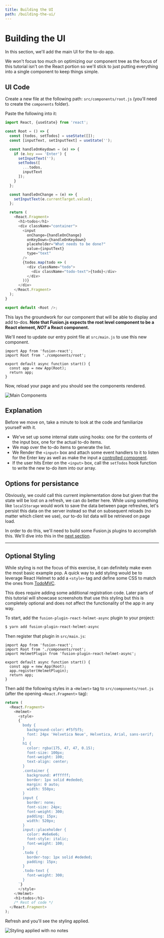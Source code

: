 ```yaml
---
title: Building the UI
path: /building-the-ui/
---
```


# Building the UI

In this section, we'll add the main UI for the to-do app.

We won't focus too much on optimizing our component tree as the focus of this tutorial isn't on the React portion so we'll stick to just putting everything into a single component to keep things simple.

## UI Code

Create a new file at the following path: `src/components/root.js` (you'll need to create the `components` folder).

Paste the following into it:

```js
import React, {useState} from 'react';

const Root = () => {
  const [todos, setTodos] = useState([]);
  const [inputText, setInputText] = useState('');

  const handleOnKeydown = (e) => {
    if (e.key === 'Enter') {
      setInputText('');
      setTodos([
        ...todos,
        inputText
      ]);
    }
  };

  const handleOnChange = (e) => {
    setInputText(e.currentTarget.value);
  };

  return (
    <React.Fragment>
      <h1>todos</h1>
      <div className="container">
        <input
          onChange={handleOnChange}
          onKeyDown={handleOnKeydown}
          placeholder="What needs to be done?"
          value={inputText}
          type="text"
        />
        {todos.map(todo => (
          <div className="todo">
            <div className="todo-text">{todo}</div>
          </div>
        ))}
      </div>
    </React.Fragment>
  );
}

export default <Root />;
```

This lays the groundwork for our component that will be able to display and add to-dos. **Note that Fusion.js expects the root level component to be a React element, _NOT_ a React component.**

We'll need to update our entry point file at `src/main.js` to use this new component.

```js{2,5}
import App from 'fusion-react';
import Root from './components/root';

export default async function start() {
  const app = new App(Root);
  return app;
}
```

Now, reload your page and you should see the components rendered.

![Main Components](main-components.png)

## Explanation

Before we move on, take a minute to look at the code and familiarize yourself with it.

* We've set up some internal state using hooks: one for the contents of the input box, one for the actual to-do items.
* We map over the to-do items to generate the list.
* We Render the `<input>` box and attach some event handlers to it to listen for the Enter key as well as make the input a [controlled component](https://reactjs.org/docs/forms.html#controlled-components).
* If the user hits Enter on the `<input>` box, call the `setTodos` hook function to write the new to-do item into our array.

## Options for persistance

Obviously, we could call this current implementation done but given that the state will be lost on a refresh, we can do better here. While using something like `localStorage` would work to save the data between page refreshes, let's persist this data on the server instead so that on subsequent reloads (no matter which client we use), our to-do list data will be retrieved on page load.

In order to do this, we'll need to build some Fusion.js plugins to accomplish this. We'll dive into this in the [next section](/docs/learning-fusionjs-tutorial/adding-data).

---

## Optional Styling

While styling is not the focus of this exercise, it can definitely make even the most basic example pop. A quick way to add styling would be to leverage React Helmet to add a `<style>` tag and define some CSS to match the ones from [TodoMVC](http://todomvc.com/examples/react/#/).

This does require adding some additional registration code. Later parts of this tutorial will showcase screenshots that use this styling but this is completely optional and does not affect the functionality of the app in any way.

To start, add the `fusion-plugin-react-helmet-async` plugin to your project:

```sh
$ yarn add fusion-plugin-react-helmet-async
```

Then register that plugin in `src/main.js`:

```js{3,7}
import App from 'fusion-react';
import Root from './components/root';
import HelmetPlugin from 'fusion-plugin-react-helmet-async';

export default async function start() {
  const app = new App(Root);
  app.register(HelmetPlugin);
  return app;
}
```

Then add the following styles in a `<Helmet>` tag to `src/components/root.js` (after the opening `<React.Fragment>` tag):

```js
return (
  <React.Fragment>
    <Helmet>
      <style>
      {`
        body {
          background-color: #f5f5f5;
          font: 24px 'Helvetica Neue', Helvetica, Arial, sans-serif;
        }
        h1 {
          color: rgba(175, 47, 47, 0.15);
          font-size: 100px;
          font-weight: 100;
          text-align: center;
        }
        .container {
          background: #ffffff;
          border: 1px solid #ededed;
          margin: 0 auto;
          width: 550px;
        }
        input {
          border: none;
          font-size: 24px;
          font-weight: 300;
          padding: 15px;
          width: 520px;
        }
        input::placeholder {
          color: #e6e6e6;
          font-style: italic;
          font-weight: 100;
        }
        .todo {
          border-top: 1px solid #ededed;
          padding: 15px;
        }
        .todo-text {
          font-weight: 300;
        }
      `}
      </style>
    </Helmet>
    <h1>todos</h1>
    /* Rest of code */
  </React.Fragment>
);
```

Refresh and you'll see the styling applied.

![Styling applied with no notes](no-notes.png)
